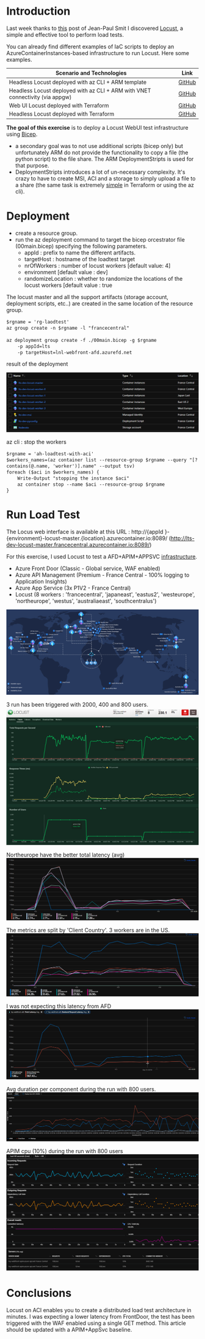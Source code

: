 # Introduction
Last week thanks to [this](https://www.jeanpaulsmit.com/2021/05/azure-api-management-performance-testing-with-locust/) post of Jean-Paul Smit I discovered [Locust](https://locust.io/), a simple and effective tool to perform load tests.

You can already find different examples of IaC scripts to deploy an AzureContainerInstances-based infrastructure to run Locust. Here some examples.

| Scenario and Technologies                                                      | Link                                                                                |
|--------------------------------------------------------------------------------|-------------------------------------------------------------------------------------|
| Headless Locust deployed with az CLI + ARM template                            | [GitHub](https://github.com/yorek/locust-on-azure/blob/master/azure-deploy.sh)      |
| Headless Locust deployed  with az CLI + ARM with VNET connectivity (via appgw) | [GitHub](https://github.com/yorek/locust-on-azure/blob/master/azure-vnet-deploy.sh) |
| Web UI Locust deployed with Terraform                                          | [GitHub](https://github.com/heoelri/locust-on-aci/tree/main/src/testing)            |
| Headless Locust deployed with Terraform                                        | [GitHub](https://github.com/heoelri/locust-on-aci/tree/main/src/headless)           |


**The goal of this exercise** is to deploy a Locust WebUI test infrastructure using [Bicep](https://github.com/Azure/bicep).
- a secondary goal was to not use additional scripts (bicep only) but unfortunately ARM do not provide the functionality to copy a file (the python script) to the file share. The ARM DeploymentStripts is used for that purpose.
- DeploymentStripts introduces a lot of un-necessary complexity. It's crazy to have to create MSI, ACI and a storage to simply upload a file to a share (the same task is extremely [simple](https://github.com/heoelri/locust-on-aci/blob/7a49613a195a258b4ca6032e0abaafd6ccd358c0/src/headless/infra/storage.tf#L29) in Terraform or using the az cli). 


# Deployment
- create a resource group.
- run the az deployment command to target the bicep orcestrator file (00main.bicep) specifying the following parameters.
    - appId : prefix to name the different artifacts.
    - targetHost : hostname of the loadtest target
    - nrOfWorkers : number of locust workers [default value: 4]
    - environment [default value : dev] 
    - randomizeLocation : whether to randomize the locations of the locust workers [default value : true 

The locust master and all the support artifacts (storage account, deployment scripts, etc..) are created in the same location of the resource group.

```
$rgname = 'rg-laodtest'
az group create -n $rgname -l "francecentral"

az deployment group create -f ./00main.bicep -g $rgname 
    -p appId=lts 
    -p targetHost=lnl-webfront-afd.azurefd.net
```

result of the deployment

![result](images/deployment_result.png)


az cli : stop the workers

```
$rgname = 'ah-loadtest-with-aci'
$workers_names=(az container list --resource-group $rgname --query "[?contains(@.name, 'worker')].name" --output tsv)
foreach ($aci in $workers_names) {
    Write-Output "stopping the instance $aci"
    az container stop --name $aci --resource-group $rgname
}
```


# Run Load Test
The Locus web interface is available at this URL : http://{appId }-{environment}-locust-master.{location}.azurecontainer.io:8089/ (http://lts-dev-locust-master.francecentral.azurecontainer.io:8089/)

For this exercise, I used Locust to test a AFD+APIM+APPSVC [infrastructure](https://github.com/MassimoC/front-door-apim-appservice).
 - Azure Front Door (Classic - Global service, WAF enabled)
 - Azure API Management (Premium - France Central - 100% logging to Application Insights)
 - Azure App Service (3x P1V2 - France Central)
 - Locust (8 workers : 'francecentral', 'japaneast', 'eastus2', 'westeurope', 'northeurope', 'westus', 'australiaeast', 'southcentralus')

![scenario](images/scenario.png)

3 run has been triggered with 2000, 400 and 800 users.
![](images/2000-400-800.png)

Northeurope have the better total latency (avg)
![](images/afd-total-latency.png)

The metrics are split by 'Client Country'. 3 workers are in the US.
![](images/TotalRequestPerRegion.png)

I was not expecting this latency from AFD
![](images/AFDtotalLatency-vs-BackendLatency.png)

Avg duration per component during the run with 800 users.
![](images/AvgDuration-800users.png)

APIM cpu (10%) during the run with 800 users 
![](images/apim-cpu-800users.png)

# Conclusions
Locust on ACI enables you to create a distributed load test architecture in minutes.
I was expecting a lower latency from FrontDoor, the test has been triggered with the WAF enabled using a single GET method.
This article should be updated with a APIM+AppSvc baseline.
